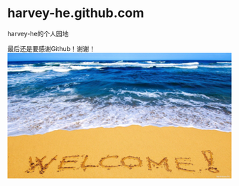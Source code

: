 harvey-he.github.com
====================

harvey-he的个人园地


最后还是要感谢Github！谢谢！
![Alt text](assets/welcome.jpg)
